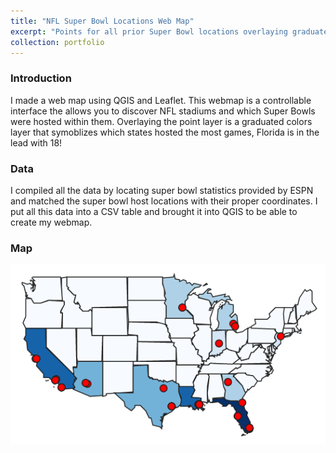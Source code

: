 ```yaml
---
title: "NFL Super Bowl Locations Web Map"
excerpt: "Points for all prior Super Bowl locations overlaying graduated colors for each US state representing total bowls hosted  <br/><img src='/images/SB.png'> <br/>" 
collection: portfolio
---
```


### Introduction

I made a web map using QGIS and Leaflet. This webmap is a controllable interface the allows you to discover NFL stadiums and which Super Bowls were hosted within them. Overlaying the point layer is a graduated colors layer that symoblizes which states hosted the most games, Florida is in the lead with 18!

### Data

I compiled all the data by locating super bowl statistics provided by ESPN and matched the super bowl host locations with their proper coordinates. I put all this data into a CSV table and brought it into QGIS to be able to create my webmap.

### Map

[<img src="/images/SB.png"/>](https://nicksimeone.github.io/portfolio/qgis2web_2023_05_08-09_53_59_080302/#3/26.90/-112.24)



